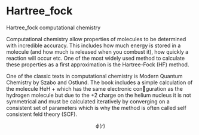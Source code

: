 # Hartree_fock
 Hartree_fock computational chemistry


Computational chemistry allow properties of molecules to be determined with incredible accuracy. This includes how much energy is stored in a molecule (and how much is released when you combust it), how quickly a reaction will occur etc. One of the most widely used method to calculate these properties as a first approximation is the Hartree-Fock (HF) method.

One of the classic texts in computational chemistry is Modern Quantum Chemistry by Szabo and Ostlund. The book
includes a simple calculation of the molecule HeH + which has the same electronic con􀂛guration as the hydrogen molecule but due to the +2 charge on the helium nucleus it is not symmetrical and must be calculated iteratively by converging on a consistent set of parameters which is why the method is often called self consistent feld theory (SCF).

$$ \phi\left({r}\right)  $$
